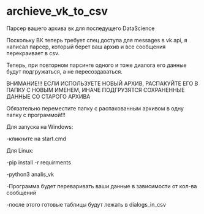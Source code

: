 # archieve_vk_to_csv
Парсер вашего архива вк для последущего DataScience

Поскольку ВК теперь требует спец доступа для messages в vk api, я написал парсер, который берет ваш архив и все сообщения перекраивает в csv.

Теперь, при повторном парсинге одного и тоже диалога его данные будут подгружаться, а не пересоздаваться.

ВНИМАНИЕ!!! ЕСЛИ ИСПОЛЬЗУЕТЕ НОВЫЙ АРХИВ, РАСПАКУЙТЕ ЕГО В ПАПКУ С НОВЫМ ИМЕНЕМ, ИНАЧЕ ПОДГРУЗЯТСЯ СОХРАНЕННЫЕ ДАННЫЕ СО СТАРОГО АРХИВА

Обязательно переместите папку с распакованным архивом в одну папку с программой!!!

Для запуска на Windows:

-кликните на start.cmd

Для Linux:

-pip install -r requirments

-python3 analis_vk

-Программа будет переваривать ваши данные в зависимости от кол-ва сообщений

-после этого готовые таблицы будут лежать в dialogs_in_csv